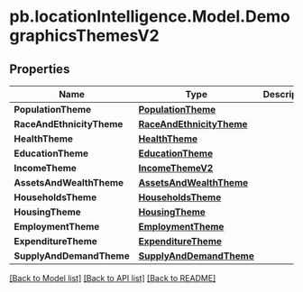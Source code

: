 # pb.locationIntelligence.Model.DemographicsThemesV2
## Properties

Name | Type | Description | Notes
------------ | ------------- | ------------- | -------------
**PopulationTheme** | [**PopulationTheme**](PopulationTheme.md) |  | [optional] 
**RaceAndEthnicityTheme** | [**RaceAndEthnicityTheme**](RaceAndEthnicityTheme.md) |  | [optional] 
**HealthTheme** | [**HealthTheme**](HealthTheme.md) |  | [optional] 
**EducationTheme** | [**EducationTheme**](EducationTheme.md) |  | [optional] 
**IncomeTheme** | [**IncomeThemeV2**](IncomeThemeV2.md) |  | [optional] 
**AssetsAndWealthTheme** | [**AssetsAndWealthTheme**](AssetsAndWealthTheme.md) |  | [optional] 
**HouseholdsTheme** | [**HouseholdsTheme**](HouseholdsTheme.md) |  | [optional] 
**HousingTheme** | [**HousingTheme**](HousingTheme.md) |  | [optional] 
**EmploymentTheme** | [**EmploymentTheme**](EmploymentTheme.md) |  | [optional] 
**ExpenditureTheme** | [**ExpenditureTheme**](ExpenditureTheme.md) |  | [optional] 
**SupplyAndDemandTheme** | [**SupplyAndDemandTheme**](SupplyAndDemandTheme.md) |  | [optional] 

[[Back to Model list]](../README.md#documentation-for-models) [[Back to API list]](../README.md#documentation-for-api-endpoints) [[Back to README]](../README.md)

